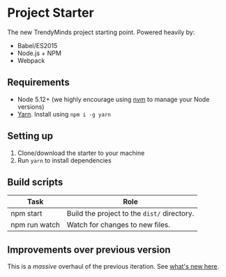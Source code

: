 # Project Starter
The new TrendyMinds project starting point. Powered heavily by:

* Babel/ES2015
* Node.js + NPM
* Webpack

## Requirements
* Node 5.12+ (we highly encourage using [nvm](https://github.com/creationix/nvm) to manage your Node versions)
* [Yarn](https://yarnpkg.com/). Install using `npm i -g yarn`

## Setting up
1. Clone/download the starter to your machine
2. Run `yarn` to install dependencies

## Build scripts
| Task          | Role                                              |
|---------------|---------------------------------------------------|
| npm start     | Build the project to the `dist/` directory.       |
| npm run watch | Watch for changes to new files.                   |

## Improvements over previous version
This is a _massive_ overhaul of the previous iteration. See [what's new here](https://github.com/trendyminds/project-starter/wiki/Improvements-from-previous-generator).
